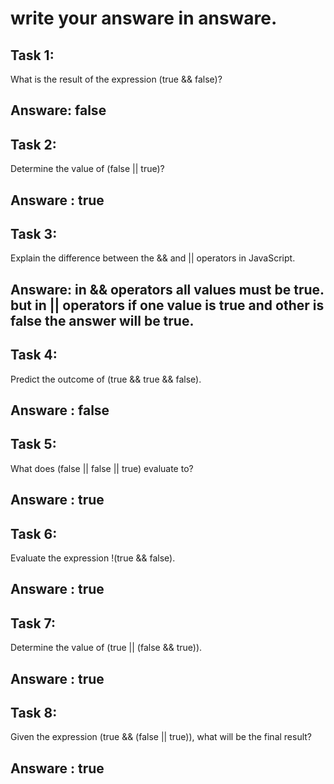 # write your answare in answare.

## Task 1:

What is the result of the expression (true && false)?
## Answare: false

## Task 2:
Determine the value of (false || true)?
## Answare : true

## Task 3:
Explain the difference between the && and || operators in JavaScript.
## Answare: in && operators all values must be true. but in || operators if one value is true and other is false the answer will be true.


## Task 4:
Predict the outcome of (true && true && false).
## Answare : false

## Task 5:
What does (false || false || true) evaluate to?
## Answare : true

## Task 6:
Evaluate the expression !(true && false).
## Answare : true

## Task 7:
Determine the value of (true || (false && true)).
## Answare : true

## Task 8:
Given the expression (true && (false || true)), what will be the final result?
## Answare : true
